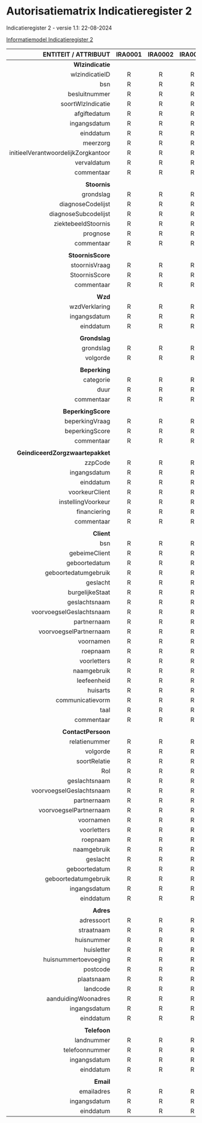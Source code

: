 # Autorisatiematrix Indicatieregister 2
Indicatieregister 2 - versie 1.1: 22-08-2024

[Informatiemodel Indicatieregister 2](https://informatiemodel.istandaarden.nl/iWlz-Indicatie-2/)

|        ENTITEIT   / ATTRIBUUT       | IRA0001 | IRA0002 | IRA0003 |
|------------------------------------:|:-------:|:-------:|:-------:|
| **Wlzindicatie**                        |         |         |         |
| wlzindicatieID                      |    R    |    R    |    R    |
| bsn                                 |    R    |    R    |    R    |
| besluitnummer                       |    R    |    R    |    R    |
| soortWlzIndicatie                   |    R    |    R    |    R    |
| afgiftedatum                        |    R    |    R    |    R    |
| ingangsdatum                        |    R    |    R    |    R    |
| einddatum                           |    R    |    R    |    R    |
| meerzorg                            |    R    |    R    |    R    |
| initieelVerantwoordelijkZorgkantoor |    R    |    R    |    R    |
| vervaldatum                         |    R    |    R    |    R    |
| commentaar                          |    R    |    R    |    R    |
|                                     |         |         |         |
| **Stoornis**                            |         |         |         |
| grondslag                           |    R    |    R    |    R    |
| diagnoseCodelijst                   |    R    |    R    |    R    |
| diagnoseSubcodelijst                |    R    |    R    |    R    |
| ziektebeeldStoornis                 |    R    |    R    |    R    |
| prognose                            |    R    |    R    |    R    |
| commentaar                          |    R    |    R    |    R    |
|                                     |         |         |         |
| **StoornisScore**                       |         |         |         |
| stoornisVraag                       |    R    |    R    |    R    |
| StoornisScore                       |    R    |    R    |    R    |
| commentaar                          |    R    |    R    |    R    |
|                                     |         |         |         |
| **Wzd**                                 |         |         |         |
| wzdVerklaring                       |    R    |    R    |    R    |
| ingangsdatum                        |    R    |    R    |    R    |
| einddatum                           |    R    |    R    |    R    |
|                                     |         |         |         |
| **Grondslag**                           |         |         |         |
| grondslag                           |    R    |    R    |    R    |
| volgorde                            |    R    |    R    |    R    |
|                                     |         |         |         |
| **Beperking**                           |         |         |         |
| categorie                           |    R    |    R    |    R    |
| duur                                |    R    |    R    |    R    |
| commentaar                          |    R    |    R    |    R    |
|                                     |         |         |         |
| **BeperkingScore**                      |         |         |         |
| beperkingVraag                      |    R    |    R    |    R    |
| beperkingScore                      |    R    |    R    |    R    |
| commentaar                          |    R    |    R    |    R    |
|                                     |         |         |         |
| **GeindiceerdZorgzwaartepakket**        |         |         |         |
| zzpCode                             |    R    |    R    |    R    |
| ingangsdatum                        |    R    |    R    |    R    |
| einddatum                           |    R    |    R    |    R    |
| voorkeurClient                      |    R    |    R    |    R    |
| instellingVoorkeur                  |    R    |    R    |    R    |
| financiering                        |    R    |    R    |    R    |
| commentaar                          |    R    |    R    |    R    |
|                                     |         |         |         |
| **Client**                              |         |         |         |
| bsn                                 |    R    |    R    |    R    |
| gebeimeClient                       |    R    |    R    |    R    |
| geboortedatum                       |    R    |    R    |    R    |
| geboortedatumgebruik                |    R    |    R    |    R    |
| geslacht                            |    R    |    R    |    R    |
| burgelijkeStaat                     |    R    |    R    |    R    |
| geslachtsnaam                       |    R    |    R    |    R    |
| voorvoegselGeslachtsnaam            |    R    |    R    |    R    |
| partnernaam                         |    R    |    R    |    R    |
| voorvoegselPartnernaam              |    R    |    R    |    R    |
| voornamen                           |    R    |    R    |    R    |
| roepnaam                            |    R    |    R    |    R    |
| voorletters                         |    R    |    R    |    R    |
| naamgebruik                         |    R    |    R    |    R    |
| leefeenheid                         |    R    |    R    |    R    |
| huisarts                            |    R    |    R    |    R    |
| communicatievorm                    |    R    |    R    |    R    |
| taal                                |    R    |    R    |    R    |
| commentaar                          |    R    |    R    |    R    |
|                                     |         |         |         |
| **ContactPersoon**                      |         |         |         |
| relatienummer                       |    R    |    R    |    R    |
| volgorde                            |    R    |    R    |    R    |
| soortRelatie                        |    R    |    R    |    R    |
| Rol                                 |    R    |    R    |    R    |
| geslachtsnaam                       |    R    |    R    |    R    |
| voorvoegselGeslachtsnaam            |    R    |    R    |    R    |
| partnernaam                         |    R    |    R    |    R    |
| voorvoegselPartnernaam              |    R    |    R    |    R    |
| voornamen                           |    R    |    R    |    R    |
| voorletters                         |    R    |    R    |    R    |
| roepnaam                            |    R    |    R    |    R    |
| naamgebruik                         |    R    |    R    |    R    |
| geslacht                            |    R    |    R    |    R    |
| geboortedatum                       |    R    |    R    |    R    |
| geboortedatumgebruik                |    R    |    R    |    R    |
| ingangsdatum                        |    R    |    R    |    R    |
| einddatum                           |    R    |    R    |    R    |
|                                     |         |         |         |
| **Adres**                               |         |         |         |
| adressoort                          |    R    |    R    |    R    |
| straatnaam                          |    R    |    R    |    R    |
| huisnummer                          |    R    |    R    |    R    |
| huisletter                          |    R    |    R    |    R    |
| huisnummertoevoeging                |    R    |    R    |    R    |
| postcode                            |    R    |    R    |    R    |
| plaatsnaam                          |    R    |    R    |    R    |
| landcode                            |    R    |    R    |    R    |
| aanduidingWoonadres                 |    R    |    R    |    R    |
| ingangsdatum                        |    R    |    R    |    R    |
| einddatum                           |    R    |    R    |    R    |
|                                     |         |         |         |
| **Telefoon**                            |         |         |         |
| landnummer                          |    R    |    R    |    R    |
| telefoonnummer                      |    R    |    R    |    R    |
| ingangsdatum                        |    R    |    R    |    R    |
| einddatum                           |    R    |    R    |    R    |
|                                     |         |         |         |
| **Email**                               |         |         |         |
| emailadres                          |    R    |    R    |    R    |
| ingangsdatum                        |    R    |    R    |    R    |
| einddatum                           |    R    |    R    |    R    |

